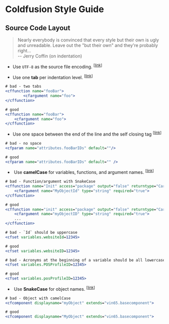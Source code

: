 # Coldfusion Style Guide

## Source Code Layout

> Nearly everybody is convinced that every style but their own is
> ugly and unreadable. Leave out the "but their own" and they're
> probably right... <br>
> -- Jerry Coffin (on indentation)

* <a name="utf-8"></a>
  Use `UTF-8` as the source file encoding.
<sup>[[link](#tabs-indentation)]</sup>

* <a name="tabs-indentation"></a>
  Use one **tab** per indentation level.
<sup>[[link](#tabs-indentation)]</sup>

```Coldfusion
# bad - two tabs
<cffunction name="fooBar">
		<cfargument name="foo">
</cffunction>

# good
<cffunction name="fooBar">
	<cfargument name="foo">
</cffunction>
```

* <a name="self-closing-tag"></a>
  Use one space between the end of the line and the self closing tag
<sup>[[link](#self-closing-tag)]</sup>

```Coldfusion
# bad - no space
<cfparam name="attributes.fooBarIDs" default=""/>

# good
<cfparam name="attributes.fooBarIDs" default="" />
```

* <a name="camelCase"></a>
  Use **camelCase** for variables, functions, and argument names.
<sup>[[link](#camelCase)]</sup>
```Coldfusion
# bad - Function/argument with SnakeCase
<cffunction name="Init" access="package" output="false" returntype="CartObject">
	<cfargument name="MyObjectId" type="string" required="true">
</cffunction>

# good
<cffunction name="init" access="package" output="false" returntype="CartObject">
	<cfargument name="myObjectID" type="string" required="true">
	...
</cffunction>

# bad - `Id` should be uppercase
<cfset variables.websiteId=12345>

# good
<cfset variables.websiteID=12345>

# bad - Acronyms at the beginning of a variable should be all lowercase
<cfset variables.POSProfileID=12345>

# good
<cfset variables.posProfileID=12345>
```

* <a name="SnakeCase"></a>
  Use **SnakeCase** for object names.
<sup>[[link](#SnakeCase)]</sup>
```Coldfusion
# bad - Object with camelCase
<cfcomponent displayname="myObject" extends="vin65.basecomponent">

# good
<cfcomponent displayname="MyObject" extends="vin65.basecomponent">
```
